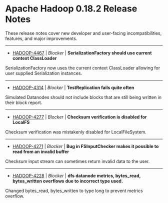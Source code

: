 # Apache Hadoop  0.18.2 Release Notes

These release notes cover new developer and user-facing incompatibilities, features, and major improvements.


---

* [HADOOP-4467](https://issues.apache.org/jira/browse/HADOOP-4467) | *Blocker* | **SerializationFactory should use current context ClassLoader**

SerializationFactory now uses the current context ClassLoader allowing for user supplied Serialization instances.


---

* [HADOOP-4314](https://issues.apache.org/jira/browse/HADOOP-4314) | *Blocker* | **TestReplication fails quite often**

Simulated Datanodes should not include blocks that are still being written in their block report.


---

* [HADOOP-4277](https://issues.apache.org/jira/browse/HADOOP-4277) | *Blocker* | **Checksum verification is disabled for LocalFS**

Checksum verification was mistakenly disabled for LocalFileSystem.


---

* [HADOOP-4271](https://issues.apache.org/jira/browse/HADOOP-4271) | *Blocker* | **Bug in FSInputChecker makes it possible to read from an invalid buffer**

Checksum input stream can sometimes return invalid data to the user.


---

* [HADOOP-4228](https://issues.apache.org/jira/browse/HADOOP-4228) | *Blocker* | **dfs datanode metrics, bytes\_read, bytes\_written overflows due to incorrect type used.**

Changed bytes\_read, bytes\_written to type long to prevent metrics overflow.



